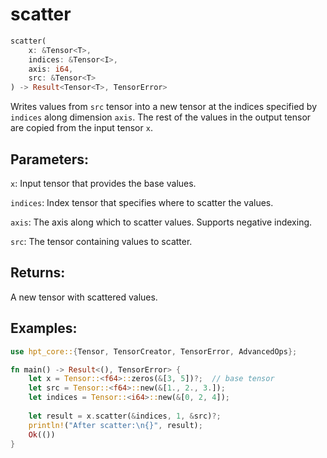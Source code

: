 # scatter
```rust
scatter(
    x: &Tensor<T>,
    indices: &Tensor<I>,
    axis: i64,
    src: &Tensor<T>
) -> Result<Tensor<T>, TensorError>
```
Writes values from `src` tensor into a new tensor at the indices specified by `indices` along dimension `axis`. The rest of the values in the output tensor are copied from the input tensor `x`.

## Parameters:
`x`: Input tensor that provides the base values.

`indices`: Index tensor that specifies where to scatter the values.

`axis`: The axis along which to scatter values. Supports negative indexing.

`src`: The tensor containing values to scatter.

## Returns:
A new tensor with scattered values.

## Examples:
```rust
use hpt_core::{Tensor, TensorCreator, TensorError, AdvancedOps};

fn main() -> Result<(), TensorError> {
    let x = Tensor::<f64>::zeros(&[3, 5])?;  // base tensor
    let src = Tensor::<f64>::new(&[1., 2., 3.]);
    let indices = Tensor::<i64>::new(&[0, 2, 4]);
    
    let result = x.scatter(&indices, 1, &src)?;
    println!("After scatter:\n{}", result);
    Ok(())
}
```